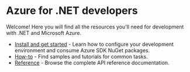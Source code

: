 # Azure for .NET developers

Welcome!  Here you will find all the resources you'll need for development with .NET and Microsoft Azure.

* [Install and get started](#) - Learn how to configure your development environment and consume Azure SDK NuGet packages.
* [How-to](#) - Find samples and tutorials for common tasks.
* [Reference](#) - Browse the complete API reference documentation.

